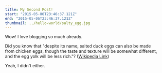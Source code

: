 ```yaml
---
title: My Second Post!
start: "2015-05-06T23:46:37.121Z"
end: "2015-05-06T23:46:37.121Z"
thumbnail: ../hello-world/salty_egg.jpg
---
```


Wow! I love blogging so much already.

Did you know that "despite its name, salted duck eggs can also be made from
chicken eggs, though the taste and texture will be somewhat different, and the
egg yolk will be less rich."?
([Wikipedia Link](https://en.wikipedia.org/wiki/Salted_duck_egg))

Yeah, I didn't either.
